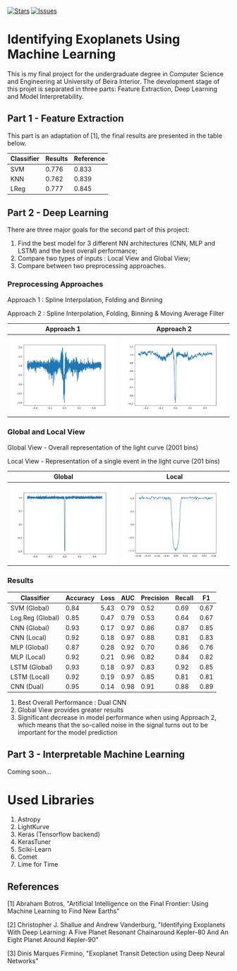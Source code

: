 [![Stars][stars-shield]][stars-url]
[![Issues][issues-shield]][issues-url]

# Identifying Exoplanets Using Machine Learning

This is my final project for the undergraduate degree in Computer Science and Engineering at University of Beira Interior. The development stage of this projet is separated in three parts: Feature Extraction, Deep Learning and Model Interpretability.

## Part 1 - Feature Extraction

This part is an adaptation of [1], the final results are presented in the table below.

| Classifier | Results | Reference |
| ---------- | ------- | --------- |
| SVM        | 0.776   | 0.833     |
| KNN        | 0.762   | 0.839     |
| LReg       | 0.777   | 0.845     |

## Part 2 - Deep Learning

There are three major goals for the second part of this project:

1.  Find the best model for 3 different NN architectures (CNN, MLP and LSTM) and the best overall performance;
2.  Compare two types of inputs : Local View and Global View;
3.  Compare between two preprocessing approaches.

### Preprocessing Approaches

Approach 1 : Spline Interpolation, Folding and Binning

Approach 2 : Spline Interpolation, Folding, Binning & Moving Average Filter

|            Approach 1            |              Approach 2              |
| :------------------------------: | :----------------------------------: |
| ![](./images/Global_1161345.png) | ![](./images/Global_1161345_mov.png) |

### Global and Local View

Global View - Overall representation of the light curve (2001 bins)

Local View - Representation of a single event in the light curve (201 bins)

|            Global             |            Local             |
| :---------------------------: | :--------------------------: |
| ![](./images/global-view.png) | ![](./images/local_view.png) |

### Results

| Classifier       | Accuracy | Loss | AUC  | Precision | Recall | F1   |
| ---------------- | -------- | ---- | ---- | --------- | ------ | ---- |
| SVM (Global)     | 0.84     | 5.43 | 0.79 | 0.52      | 0.69   | 0.67 |
| Log.Reg (Global) | 0.85     | 0.47 | 0.79 | 0.53      | 0.64   | 0.67 |
| CNN (Global)     | 0.93     | 0.17 | 0.97 | 0.86      | 0.87   | 0.85 |
| CNN (Local)      | 0.92     | 0.18 | 0.97 | 0.88      | 0.81   | 0.83 |
| MLP (Global)     | 0.87     | 0.28 | 0.92 | 0.70      | 0.86   | 0.76 |
| MLP (Local)      | 0.92     | 0.21 | 0.96 | 0.82      | 0.84   | 0.82 |
| LSTM (Global)    | 0.93     | 0.18 | 0.97 | 0.83      | 0.92   | 0.85 |
| LSTM (Local)     | 0.92     | 0.19 | 0.97 | 0.85      | 0.81   | 0.81 |
| CNN (Dual)       | 0.95     | 0.14 | 0.98 | 0.91      | 0.88   | 0.89 |

1. Best Overall Performance : Dual CNN
2. Global View provides greater results
3. Significant decrease in model performance when using Approach 2, which means that the so-called noise in the signal turns out to be important for the model prediction

## Part 3 - Interpretable Machine Learning

Coming soon...

# Used Libraries

1. Astropy
2. LightKurve
3. Keras (Tensorflow backend)
4. KerasTuner
5. Sciki-Learn
6. Comet
7. Lime for Time

## References

[1] Abraham Botros, "Artificial Intelligence on the Final Frontier: Using Machine Learning to Find New Earths"

[2] Christopher J. Shallue and Andrew Vanderburg, "Identifying Exoplanets With Deep Learning: A Five Planet Resonant Chainaround Kepler-80 And An Eight Planet Around Kepler-90"

[3] Dinis Marques Firmino, "Exoplanet Transit Detection using Deep Neural Networks"

[stars-shield]: https://img.shields.io/github/stars/DiogorPinheiro/Identifying-Exoplanets-Using-ML
[stars-url]: https://github.com/DiogorPinheiro/Identifying-Exoplanets-Using-ML/stargazers
[issues-shield]: https://img.shields.io/github/issues/DiogorPinheiro/Identifying-Exoplanets-Using-ML
[issues-url]: https://github.com/DiogorPinheiro/Identifying-Exoplanets-Using-ML/issues
